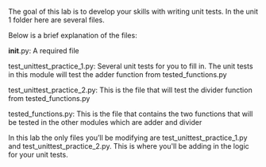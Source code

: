 The goal of this lab is to develop your skills with writing unit tests. In the unit 1 folder here are several files. 

Below is a brief explanation of the files:

__init__.py: A required file

test_unittest_practice_1.py: Several unit tests for you to fill in. The unit tests in this module will test the adder function from tested_functions.py

test_unittest_practice_2.py: This is the file that will test the divider function from tested_functions.py

tested_functions.py: This is the file that contains the two functions that will be tested in the other modules which are adder and divider

In this lab the only files you’ll be modifying are test_unittest_practice_1.py and test_unittest_practice_2.py.  This is where you'll be adding in the logic for your unit tests. 